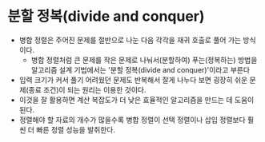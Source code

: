 # 분할 정복(divide and conquer)

- 병합 정렬은 주어진 문제를 절반으로 나눈 다음 각각을 재귀 호출로 풀어 가는 방식이다.
  - 병합 정렬처럼 큰 문제를 작은 문제로 나눠서(분할하여) 푸는(정복하는) 방법을 알고리즘 설계 기법에서는 '분할 정복(divide and conquer)'이라고 부른다
- 입력 크기가 커서 풀기 어려웠던 문제도 반복해서 잘게 나누다 보면 굉장히 쉬운 문제(종료 조건)이 되는 원리는 이용한 것이다.
- 이것을 잘 활용하면 계산 복잡도가 더 낮은 효율적인 알고리즘을 만드는 데 도움이 된다.
- 정렬해야 할 자료의 개수가 많을수록 병합 정렬이 선택 정렬이나 삽입 정렬보다 훨씬 더 빠른 정렬 성능을 발취한다.
